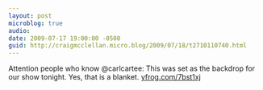 ```yaml
---
layout: post
microblog: true
audio: 
date: 2009-07-17 19:00:00 -0500
guid: http://craigmcclellan.micro.blog/2009/07/18/t2710110740.html
---
```

Attention people who know @carlcartee: This was set as the backdrop for our show tonight. Yes, that is a blanket.  [yfrog.com/7bst1xj](http://yfrog.com/7bst1xj)
